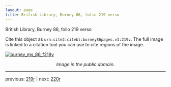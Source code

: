 ```yaml
---
layout: page
title: British Library, Burney 86, folio 219 verso
---
```


British Library, Burney 86, folio 219 verso

Cite this object as `urn:cite2:citebl:burney86pages.v1:219v`.  The full image is linked to a citation tool you can use to cite regions of the image.

[![burney_ms_86_f219v](http://www.homermultitext.org/iipsrv?IIIF=/project/homer/pyramidal/deepzoom/citebl/burney86imgs/v1/burney_ms_86_f219v.tif/full/800,/0/default.jpg)](http://www.homermultitext.org/ict2/?urn=urn:cite2:citebl:burney86imgs.v1:burney_ms_86_f219v) 

<p style="text-align: center; font-style: italic;">Image in the public domain.</p>

---

previous: [219r](../219r/) | next: [220r](../220r/)